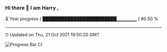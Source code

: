 ### Hi there 👋 I am Harry , 

⏳ Year progress { ████████████████████████▁▁▁▁▁▁ } 80.50 %

---

⏰ Updated on Thu, 21 Oct 2021 19:50:20 GMT

![Progress Bar CI](https://github.com/duykhang68/duykhang68/workflows/Progress%20Bar%20CI/badge.svg)
